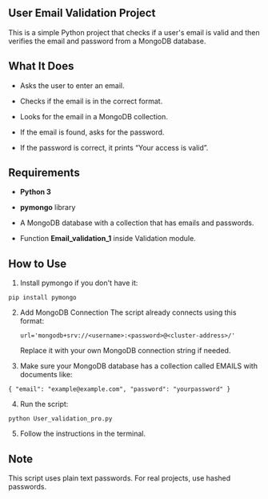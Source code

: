 ## User Email Validation Project

This is a simple Python project that checks if a user's email is valid and then verifies the email and password from a MongoDB database.

## What It Does

+ Asks the user to enter an email.

+ Checks if the email is in the correct format.

+ Looks for the email in a MongoDB collection.

+ If the email is found, asks for the password.

+ If the password is correct, it prints “Your access is valid”.


## Requirements

+ **Python 3**

+ **pymongo** library

+ A MongoDB database with a collection that has emails and passwords.

+ Function **Email_validation_1** inside Validation module.


## How to Use

1. Install pymongo if you don't have it:
```
pip install pymongo

```

2. Add MongoDB Connection
   The script already connects using this format:
   ```
   url='mongodb+srv://<username>:<password>@<cluster-address>/'

   ```
   Replace it with your own MongoDB connection string if needed.

3. Make sure your MongoDB database has a collection called EMAILS with documents like:
```
{ "email": "example@example.com", "password": "yourpassword" }

```
4. Run the script:
```
python User_validation_pro.py

```
5. Follow the instructions in the terminal.

## Note

This script uses plain text passwords. For real projects, use hashed passwords.


